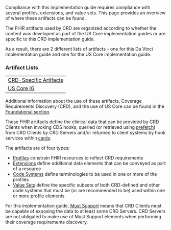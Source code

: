 Compliance with this implementation guide requires compliance with several profiles, extensions, and value sets.  This page provides an overview of where these artifacts can be found.

The FHIR artifacts used by CRD are organized according to whether the content was developed as part of the US Core implementation guides or are specific to this CRD implementation guide.

As a result, there are 2 different lists of artifacts - one for this Da Vinci implementation guide and one for the US Core implementation guide.

### Artifact Lists
<table>
  <tr>
    <td><a href="artifacts.html">CRD-Specific Artifacts</a></td>
  </tr>
  <tr>
    <td><a href="http://hl7.org/fhir/us/core">US Core IG</a></td>
  </tr>
</table>

Additional information about the use of these artifacts, Coverage Requirements Discovery (CRD), and the use of US Core can be found in the [Foundational section](foundation.html#profiles).

These FHIR artifacts define the clinical data that can be provided by CRD Clients when invoking CDS hooks, queried (or retrieved using [prefetch](foundation.html#prefetch)) from CRD Clients by CRD Servers and/or returned to client systems by hook services within [cards](cards.html).

The artifacts are of four types:

* [Profiles]({{site.data.fhir.path}}profiling.html) constrain FHIR resources to reflect CRD requirements
* [Extensions]({{site.data.fhir.path}}extensibility.html) define additional data elements that can be conveyed as part of a resource
* [Code Systems]({{site.data.fhir.path}}codesystem.html) define terminologies to be used in one or more of the profiles
* [Value Sets]({{site.data.fhir.path}}valueset.html) define the specific subsets of both CRD-defined and other code systems that must be (or are recommended to be) used within one or more profile elements

For this implementation guide, [Must Support]({{site.data.fhir.path}}profiling.html#mustsupport) means that CRD Clients must be capable of exposing the data to at least some CRD Servers.  CRD Servers are not obligated to make use of Must Support elements when performing their coverage requirements discovery.

<!-- Todo: examples, capabilitystatement, TestScenario? -->
